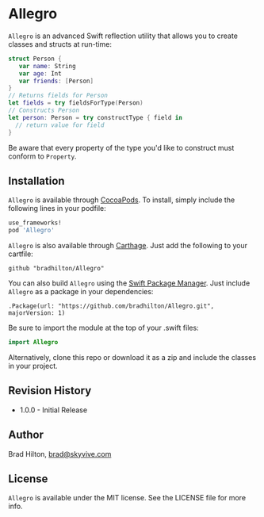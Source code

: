 # Allegro

`Allegro` is an advanced Swift reflection utility that allows you to create classes and structs at run-time:
```swift
struct Person {
   var name: String
   var age: Int
   var friends: [Person]
}
// Returns fields for Person
let fields = try fieldsForType(Person)
// Constructs Person
let person: Person = try constructType { field in
  // return value for field
}
```
Be aware that every property of the type you'd like to construct must conform to `Property`.

## Installation

`Allegro` is available through [CocoaPods](http://cocoapods.org). To install, simply include the following lines in your podfile:
```ruby
use_frameworks!
pod 'Allegro'
```
`Allegro` is also available through [Carthage](https://github.com/Carthage/Carthage). Just add the following to your cartfile:
```
github "bradhilton/Allegro"
```
You can also build `Allegro` using the [Swift Package Manager](https://github.com/apple/swift-package-manager). Just include `Allegro` as a package in your dependencies:
```
.Package(url: "https://github.com/bradhilton/Allegro.git", majorVersion: 1)
```
Be sure to import the module at the top of your .swift files:
```swift
import Allegro
```
Alternatively, clone this repo or download it as a zip and include the classes in your project.

## Revision History

* 1.0.0 - Initial Release

## Author

Brad Hilton, brad@skyvive.com

## License

`Allegro` is available under the MIT license. See the LICENSE file for more info.


